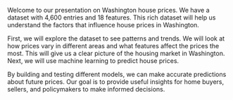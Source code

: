 Welcome to our presentation on Washington house prices. We have a dataset with 4,600 entries and 18 features.
This rich dataset will help us understand the factors that influence house prices in Washington. 

First, we will explore the dataset to see patterns and trends. We will look at how prices vary in different areas and what features affect the prices the most. This will give us a clear picture of the housing market in Washington. Next, we will use machine learning to predict house prices. 

By building and testing different models, we can make accurate predictions about future prices. Our goal is to provide useful insights for home buyers, sellers, and policymakers to make informed decisions.



